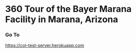 # 360 Tour of the Bayer Marana Facility in Marana, Arizona

### Go To

<https://col-test-server.herokuapp.com>
